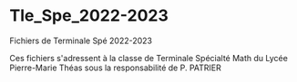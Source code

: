 # Tle_Spe_2022-2023
Fichiers de Terminale Spé 2022-2023


Ces fichiers s'adressent à la classe de Terminale Spécialté Math du Lycée Pierre-Marie Théas sous la responsabilité de P. PATRIER
